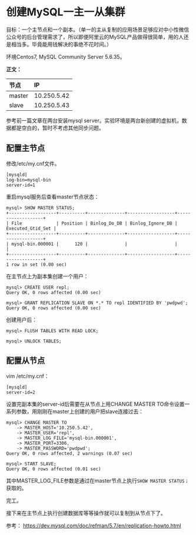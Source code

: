 # 创建MySQL一主一从集群

目标：一个主节点和一个副本。（单一的主从复制的应用场景足够应对中小性微信公众号的后台管理需求了，所以即便阿里云的MySQL产品做得很简单，用的人还是相当多。毕竟能用钱解决的事绝不花时间。）

环境Centos7, MySQL Community Server 5.6.35。

**正文：**

| 节点 | IP     |
| :----------- | :------------- |
| master       | 10.250.5.42       |
| slave        | 10.250.5.43       |


参考前一篇文章在两台安装mysql server。实验环境是两台新创建的虚拟机，数据都是空白的，暂时不考虑其他同步问题。

## 配置主节点

修改/etc/my.cnf文件。
```
[mysqld]
log-bin=mysql-bin
server-id=1
```

重启mysql服务后查看master节点状态：

```
mysql> SHOW MASTER STATUS;
+------------------+----------+--------------+------------------+-------------------+
| File             | Position | Binlog_Do_DB | Binlog_Ignore_DB | Executed_Gtid_Set |
+------------------+----------+--------------+------------------+-------------------+
| mysql-bin.000001 |      120 |              |                  |                   |
+------------------+----------+--------------+------------------+-------------------+
1 row in set (0.00 sec)
```

在主节点上为副本集创建一个用户：

```
mysql> CREATE USER repl;
Query OK, 0 rows affected (0.00 sec)

mysql> GRANT REPLICATION SLAVE ON *.* TO repl IDENTIFIED BY 'pwdpwd';
Query OK, 0 rows affected (0.00 sec)
```

创建用户后：

```
mysql> FLUSH TABLES WITH READ LOCK;

mysql> UNLOCK TABLES;
```

## 配置从节点

vim /etc/my.cnf：
```
[mysqld]
server-id=2
```

设置完副本集的server-id后需要在从节点上用CHANGE MASTER TO命令设置一系列参数，用刚刚在master上创建的用户把slave连接过去：

```
mysql> CHANGE MASTER TO
    -> MASTER_HOST='10.250.5.42',
    -> MASTER_USER='repl',
    -> MASTER_LOG_FILE='mysql-bin.000001',
    -> MASTER_PORT=3306,
    -> MASTER_PASSWORD='pwdpwd';
Query OK, 0 rows affected, 2 warnings (0.07 sec)

mysql> START SLAVE;
Query OK, 0 rows affected (0.01 sec)
```

其中MASTER_LOG_FILE参数是通过在master节点上执行```SHOW MASTER STATUS；```获取的。

完工。

接下来在主节点上执行创建数据库等等操作就可以复制到从节点下了。

参考：
https://dev.mysql.com/doc/refman/5.7/en/replication-howto.html
